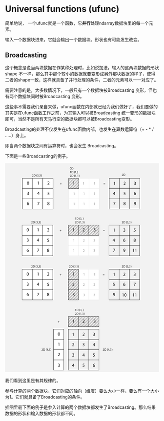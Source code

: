 # Universal functions \(ufunc\)

简单地说， 一个ufunc就是一个函数，它**并行**处理ndarray数据块里的每一个元素。

输入一个数据块进来，它就会输出一个数据块。形状也有可能发生改变。

## Broadcasting

这个概念是说当两块数据在作某种处理时，比如说加法，输入的这两块数据的形状shape 不一样，那么其中那个较小的数据就要变形成另外那块数据的样子，使得二者的shape一致，这样就具备了并行处理的条件，二者的元素可以一一对应了。

需要注意的是，大多数情况下，一般只有一个数据块被Broadcasting 变形，但也有两个数据块同时被Broadcasting 变形。

这些事不需要我们亲自来做，ufunc函数在内部就已经为我们做好了，我们要做的其实是在ufunc函数工作之前，为其输入可以被Broadcasting 统一变形的数据块即可，当然不是所有天马行空的数据块都可以被Broadcasting变形。

Broadcasting的处理不仅发生在ufunc函数内部，也发生在算数运算符（+ - \* / .....）身上。

即当两个数据块之间有运算符时，也会发生 Broadcasting。

下面是一些Broadcasting的例子。

![](/assets/Broadcasting.png)

我们看到这里是有其规律的。

参与计算的两个数据块，它们对应的轴向（维度）要么大小一样，要么有一个大小为1。它们就具备了Broadcasting的条件。

插图里最下面的例子是参入计算的两个数据块都发生了Broadcasting。那么结果数据的形状和输入数据的形状都不同。

